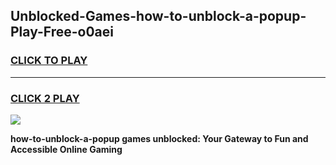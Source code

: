 
## Unblocked-Games-how-to-unblock-a-popup-Play-Free-o0aei
<h3>
<a href="https://premium76.site?title=how-to-unblock-a-popup&ref=23A">CLICK TO PLAY</a></h3>
<hr>

<h3>
<a href="https://premium76.site?title=how-to-unblock-a-popup&ref=23A">CLICK 2 PLAY</a>
  
</h3>

<a href="https://premium76.site?title=how-to-unblock-a-popup&ref=23A"><img src="https://clearcache.store/games.png"></a>


**how-to-unblock-a-popup games unblocked: Your Gateway to Fun and Accessible Online Gaming**
